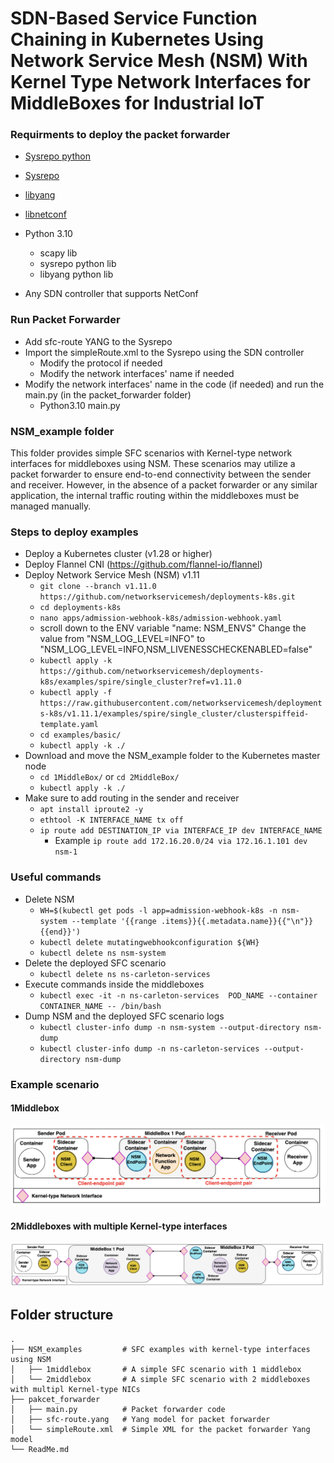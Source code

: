 # SDN-Based Service Function Chaining in Kubernetes Using Network Service Mesh (NSM) With Kernel Type Network Interfaces for MiddleBoxes for Industrial IoT

### Requirments to deploy the packet forwarder
* [Sysrepo python](https://github.com/sysrepo/sysrepo-python)

* [Sysrepo](https://github.com/sysrepo/sysrepo)

* [libyang](https://github.com/CESNET/libyang)

* [libnetconf](https://github.com/CESNET/libnetconf)

* Python 3.10
  * scapy lib
  * sysrepo python lib
  * libyang python lib

* Any SDN controller that supports NetConf 


### Run Packet Forwarder

* Add sfc-route YANG to the Sysrepo
* Import the simpleRoute.xml to the Sysrepo using the SDN controller
  * Modify the protocol if needed
  * Modify the network interfaces' name if needed
* Modify the network interfaces' name in the code (if needed) and run the main.py (in the packet_forwarder folder)
  * Python3.10 main.py


### NSM_example folder

This folder provides simple SFC scenarios with Kernel-type network interfaces for middleboxes using NSM.
These scenarios may utilize a packet forwarder to ensure end-to-end connectivity between the 
sender and receiver. However, in the absence of a packet forwarder or any similar application, 
the internal traffic routing within the middleboxes must be managed manually.

### Steps to deploy examples
* Deploy a Kubernetes cluster (v1.28 or higher)
* Deploy Flannel CNI (https://github.com/flannel-io/flannel)
* Deploy Network Service Mesh (NSM) v1.11 
  * ```git clone --branch v1.11.0 https://github.com/networkservicemesh/deployments-k8s.git```
  * ```cd deployments-k8s```
  * ```nano apps/admission-webhook-k8s/admission-webhook.yaml```
  * scroll down to the ENV variable "name: NSM_ENVS" 
    Change the value from "NSM_LOG_LEVEL=INFO" to "NSM_LOG_LEVEL=INFO,NSM_LIVENESSCHECKENABLED=false"
  * ```kubectl apply -k https://github.com/networkservicemesh/deployments-k8s/examples/spire/single_cluster?ref=v1.11.0```
  * ```kubectl apply -f https://raw.githubusercontent.com/networkservicemesh/deployments-k8s/v1.11.1/examples/spire/single_cluster/clusterspiffeid-template.yaml```
  * ```cd examples/basic/```
  * ```kubectl apply -k ./```
* Download and move the NSM_example folder to the Kubernetes master node
  * ```cd 1MiddleBox/``` or ```cd 2MiddleBox/ ```
  * ```kubectl apply -k ./```
* Make sure to add routing in the sender and receiver
  * ```apt install iproute2 -y```
  * ```ethtool -K INTERFACE_NAME tx off```
  * ```ip route add DESTINATION_IP via INTERFACE_IP dev INTERFACE_NAME```
    * Example ```ip route add 172.16.20.0/24 via 172.16.1.101 dev nsm-1```

### Useful commands
* Delete NSM
  * ```WH=$(kubectl get pods -l app=admission-webhook-k8s -n nsm-system --template '{{range .items}}{{.metadata.name}}{{"\n"}}{{end}}')```
  * ```kubectl delete mutatingwebhookconfiguration ${WH}```
  * ```kubectl delete ns nsm-system```
* Delete the deployed SFC scenario
  * ```kubectl delete ns ns-carleton-services```
* Execute commands inside the middleboxes 
  * ```kubectl exec -it -n ns-carleton-services  POD_NAME --container CONTAINER_NAME -- /bin/bash```
* Dump NSM and the deployed SFC scenario logs
  * ```kubectl cluster-info dump -n nsm-system --output-directory nsm-dump```
  * ```kubectl cluster-info dump -n ns-carleton-services --output-directory nsm-dump```

### Example scenario

#### 1Middlebox

![1middlebox](NSM_examples/example_1middlebox.png)

#### 2Middleboxes with multiple Kernel-type interfaces 

![2middlebox](NSM_examples/example_2middleboxes.png)


## Folder structure
    .
    ├── NSM_examples         # SFC examples with kernel-type interfaces using NSM
    │   ├── 1middlebox       # A simple SFC scenario with 1 middlebox 
    │   └── 2middlebox       # A simple SFC scenario with 2 middleboxes with multipl Kernel-type NICs
    ├── pakcet_forwarder      
    │   ├── main.py          # Packet forwarder code
    │   ├── sfc-route.yang   # Yang model for packet forwarder
    │   └── simpleRoute.xml  # Simple XML for the packet forwarder Yang model
    └── ReadMe.md
